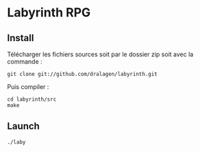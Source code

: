 Labyrinth RPG
=============

Install
-------

Télécharger les fichiers sources soit par le dossier zip soit avec la commande :

```
git clone git://github.com/dralagen/labyrinth.git
```

Puis compiler :

```
cd labyrinth/src
make
```

Launch
------

```
./laby

```

